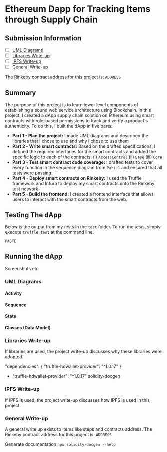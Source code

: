 # Ethereum Dapp for Tracking Items through Supply Chain

## Submission Information
- [ ] [UML Diagrams](#UML-Diagrams)
- [ ] [Libraries Write-up](#Libraries-Write-up)
- [ ] [IPFS Write-up](#IPFS-Write-up)
- [ ] [General Write-up](#General-Write-up)

The Rinkeby contract address for this project is: `ADDRESS`

## Summary
The purpose of this project is to learn lower level components of establishing a sound web service architecture using Blockchain.  In this project, I created a dApp supply chain solution on Ethereum using smart contracts with role-based permissions to track and verify a product's authenticity.  To do this, I built the dApp in five parts:

- **Part 1 - Plan the project:** I made UML diagrams and described the libraries that I chose to use and why I chose to use them
- **Part 2 - Write smart contracts:** Based on the drafted specifications, I defined the required interfaces for the smart contracts and added the specific logic to each of the contracts: (i) `AccessControl` (ii) `Base` (iii) `Core`
- **Part 3 - Test smart contract code coverage:** I drafted tests to cover every function in the sequence diagram from `Part 1` and ensured that all tests were passing.
- **Part 4 - Deploy smart contracts on Rinkeby:** I used the Truffle framework and Infura to deploy my smart contracts onto the Rinkeby test network.
- **Part 5 - Build the frontend:** I created a frontend interface that allows users to interact with the smart contracts from the web.

## Testing The dApp
Below is the output from my tests in the `test` folder.  To run the tests, simply execute `truffle test` at the command line.
```
PASTE
```

## Running the dApp
Screenshots etc

### UML Diagrams

#### Activity

#### Sequence

#### State

#### Classes (Data Model)

### Libraries Write-up
If libraries are used, the project write-up discusses why these libraries were adopted.

"dependencies": {
    "truffle-hdwallet-provider": "^1.0.17"
  }

- "truffle-hdwallet-provider": "^1.0.17"
solidity-docgen

### IPFS Write-up
If IPFS is used, the project write-up discusses how IPFS is used in this project.

### General Write-up
A general write up exists to items like steps and contracts address.
The Rinkeby contract address for this project is: `ADDRESS`

Generate documentation 
`npx solidity-docgen --help`